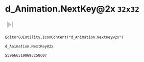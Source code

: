# d_Animation.NextKey@2x `32x32`
<img src="/img/d_Animation.NextKey@2x.png" width=32 height=32>

``` CSharp
EditorGUIUtility.IconContent("d_Animation.NextKey@2x")
```
```
d_Animation.NextKey@2x
```
```
5596665190693250607
```
